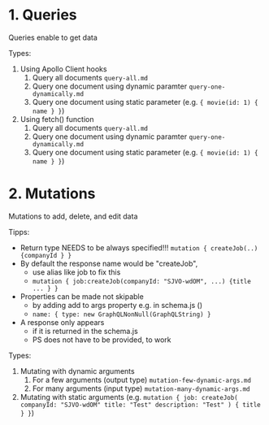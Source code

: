 # 1. Queries

Queries enable to get data

Types:

1. Using Apollo Client hooks
   1. Query all documents `query-all.md`
   2. Query one document using dynamic paramter `query-one-dynamically.md`
   3. Query one document using static parameter (e.g. `{ movie(id: 1) { name } }`)
2. Using fetch() function
   1. Query all documents `query-all.md`
   2. Query one document using dynamic paramter `query-one-dynamically.md`
   3. Query one document using static parameter (e.g. `{ movie(id: 1) { name } }`)

# 2. Mutations

Mutations to add, delete, and edit data

Tipps:

- Return type NEEDS to be always specified!!!
  `mutation { createJob(..) {companyId } }`
- By default the response name would be "createJob",
  - use alias like job to fix this
  - `mutation { job:createJob(companyId: "SJVO-wdOM", ...) {title ... } }`
- Properties can be made not skipable
  - by adding add to args property e.g. in schema.js ()
  - `name: { type: new GraphQLNonNull(GraphQLString) }`
- A response only appears
  - if it is returned in the schema.js
  - PS does not have to be provided, to work

Types:

1. Mutating with dynamic arguments
   1. For a few arguments (output type) `mutation-few-dynamic-args.md`
   2. For many arguments (input type) `mutation-many-dynamic-args.md`
2. Mutating with static arguments (e.g. `mutation { job: createJob( companyId: "SJVO-wdOM" title: "Test" description: "Test" ) { title } }`)
